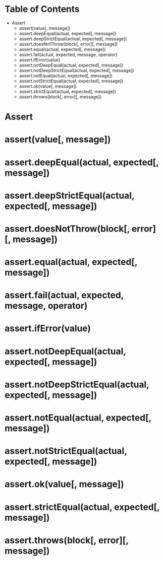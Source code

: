 # Table of Contents

- Assert
  - assert(value[, message])
  - assert.deepEqual(actual, expected[, message])
  - assert.deepStrictEqual(actual, expected[, message])
  - assert.doesNotThrow(block[, error][, message])
  - assert.equal(actual, expected[, message])
  - assert.fail(actual, expected, message, operator)
  - assert.ifError(value)
  -  assert.notDeepEqual(actual, expected[, message])
  - assert.notDeepStrictEqual(actual, expected[, message])
  - assert.notEqual(actual, expected[, message])
  - assert.notStrictEqual(actual, expected[, message])
  - assert.ok(value[, message])
  - assert.strictEqual(actual, expected[, message])
  - assert.throws(block[, error][, message])


# Assert
# assert(value[, message])
# assert.deepEqual(actual, expected[, message])
# assert.deepStrictEqual(actual, expected[, message])
# assert.doesNotThrow(block[, error][, message])
# assert.equal(actual, expected[, message])
# assert.fail(actual, expected, message, operator)
# assert.ifError(value)
# assert.notDeepEqual(actual, expected[, message])
# assert.notDeepStrictEqual(actual, expected[, message])
# assert.notEqual(actual, expected[, message])
# assert.notStrictEqual(actual, expected[, message])
# assert.ok(value[, message])
# assert.strictEqual(actual, expected[, message])
# assert.throws(block[, error][, message])